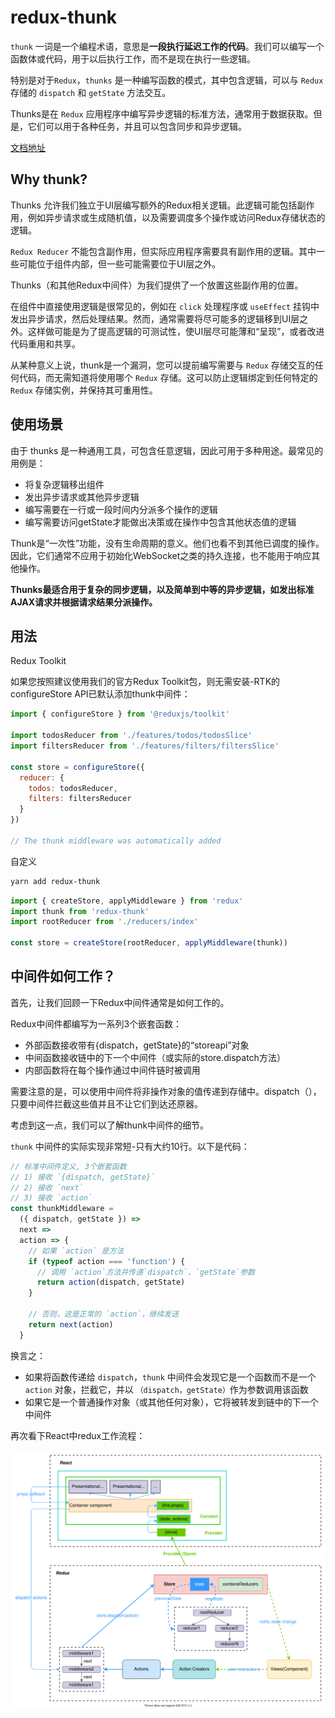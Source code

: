 # redux-thunk

`thunk` 一词是一个编程术语，意思是**一段执行延迟工作的代码**。我们可以编写一个函数体或代码，用于以后执行工作，而不是现在执行一些逻辑。

特别是对于`Redux`，`thunks` 是一种编写函数的模式，其中包含逻辑，可以与 `Redux` 存储的 `dispatch` 和 `getState` 方法交互。

Thunks是在 `Redux` 应用程序中编写异步逻辑的标准方法，通常用于数据获取。但是，它们可以用于各种任务，并且可以包含同步和异步逻辑。

[文档地址](https://github.com/reduxjs/redux-thunk)

## Why thunk?

Thunks 允许我们独立于UI层编写额外的Redux相关逻辑。此逻辑可能包括副作用，例如异步请求或生成随机值，以及需要调度多个操作或访问Redux存储状态的逻辑。

`Redux Reducer` 不能包含副作用，但实际应用程序需要具有副作用的逻辑。其中一些可能位于组件内部，但一些可能需要位于UI层之外。

Thunks（和其他Redux中间件）为我们提供了一个放置这些副作用的位置。

在组件中直接使用逻辑是很常见的，例如在 `click` 处理程序或 `useEffect` 挂钩中发出异步请求，然后处理结果。然而，通常需要将尽可能多的逻辑移到UI层之外。这样做可能是为了提高逻辑的可测试性，使UI层尽可能薄和“呈现”，或者改进代码重用和共享。

从某种意义上说，thunk是一个漏洞，您可以提前编写需要与 `Redux` 存储交互的任何代码，而无需知道将使用哪个 `Redux` 存储。这可以防止逻辑绑定到任何特定的 `Redux` 存储实例，并保持其可重用性。

## 使用场景

由于 thunks 是一种通用工具，可包含任意逻辑，因此可用于多种用途。最常见的用例是：

- 将复杂逻辑移出组件
- 发出异步请求或其他异步逻辑
- 编写需要在一行或一段时间内分派多个操作的逻辑
- 编写需要访问getState才能做出决策或在操作中包含其他状态值的逻辑

Thunk是“一次性”功能，没有生命周期的意义。他们也看不到其他已调度的操作。因此，它们通常不应用于初始化WebSocket之类的持久连接，也不能用于响应其他操作。

**Thunks最适合用于复杂的同步逻辑，以及简单到中等的异步逻辑，如发出标准AJAX请求并根据请求结果分派操作。**
## 用法

Redux Toolkit

如果您按照建议使用我们的官方Redux Toolkit包，则无需安装-RTK的configureStore API已默认添加thunk中间件：
```js
import { configureStore } from '@reduxjs/toolkit'

import todosReducer from './features/todos/todosSlice'
import filtersReducer from './features/filters/filtersSlice'

const store = configureStore({
  reducer: {
    todos: todosReducer,
    filters: filtersReducer
  }
})

// The thunk middleware was automatically added
```

自定义

```bash
yarn add redux-thunk
```

```js
import { createStore, applyMiddleware } from 'redux'
import thunk from 'redux-thunk'
import rootReducer from './reducers/index'

const store = createStore(rootReducer, applyMiddleware(thunk))
```

## 中间件如何工作？

首先，让我们回顾一下Redux中间件通常是如何工作的。

Redux中间件都编写为一系列3个嵌套函数：
- 外部函数接收带有{dispatch，getState}的“storeapi”对象
- 中间函数接收链中的下一个中间件（或实际的store.dispatch方法）
- 内部函数将在每个操作通过中间件链时被调用

需要注意的是，可以使用中间件将非操作对象的值传递到存储中。dispatch（），只要中间件拦截这些值并且不让它们到达还原器。

考虑到这一点，我们可以了解thunk中间件的细节。

`thunk` 中间件的实际实现非常短-只有大约10行。以下是代码：

```js
// 标准中间件定义, 3个嵌套函数
// 1) 接收 `{dispatch, getState}`
// 2) 接收 `next`
// 3) 接收 `action`
const thunkMiddleware =
  ({ dispatch, getState }) =>
  next =>
  action => {
    // 如果 `action` 是方法
    if (typeof action === 'function') {
      // 调用 `action`方法并传递`dispatch`、`getState`参数
      return action(dispatch, getState)
    }

    // 否则，这是正常的 `action`，继续发送
    return next(action)
  }
```

换言之：
- 如果将函数传递给 `dispatch`，`thunk` 中间件会发现它是一个函数而不是一个 `action` 对象，拦截它，并以 `（dispatch，getState）`作为参数调用该函数
- 如果它是一个普通操作对象（或其他任何对象），它将被转发到链中的下一个中间件

再次看下React中redux工作流程：

<div>
  <img src="https://github.com/sandlz/images/raw/master/uPic/react_redux.svg" alt="react-redux" />
</div>
